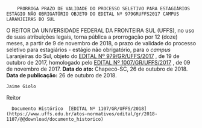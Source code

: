         PRORROGA PRAZO DE VALIDADE DO PROCESSO SELETIVO PARA ESTAGIÁRIOS ESTÁGIO NÃO OBRIGATÓRIO OBJETO DO EDITAL Nº 979GRUFFS2017 CAMPUS LARANJEIRAS DO SUL  

 O REITOR DA UNIVERSIDADE FEDERAL DA FRONTEIRA SUL (UFFS), no uso de suas atribuições legais, torna pública a prorrogação por 12 (doze) meses, a partir de 9 de novembro de 2018, o prazo de validade do processo seletivo para estagiários - estágio não obrigatório, para o *campus* Laranjeiras do Sul, objeto do [EDITAL Nº 979/GR/UFFS/2017](https://www.uffs.edu.br/atos-normativos/edital/gr/2017-0979)  , de 19 de outubro de 2017, homologado pelo [EDITAL Nº 1007/GR/UFFS/2017](https://www.uffs.edu.br/atos-normativos/edital/gr/2017-1007)  , de 09 de novembro de 2017.      **Data do ato:** Chapecó-SC, 26 de outubro de 2018.   
 **Data de publicação:**  26 de outubro de 2018. 

    Jaime Giolo   
 Reitor 

      Documento Histórico  [EDITAL Nº 1107/GR/UFFS/2018](https://www.uffs.edu.br/atos-normativos/edital/gr/2018-1107/@@download/documento_historico)     
      